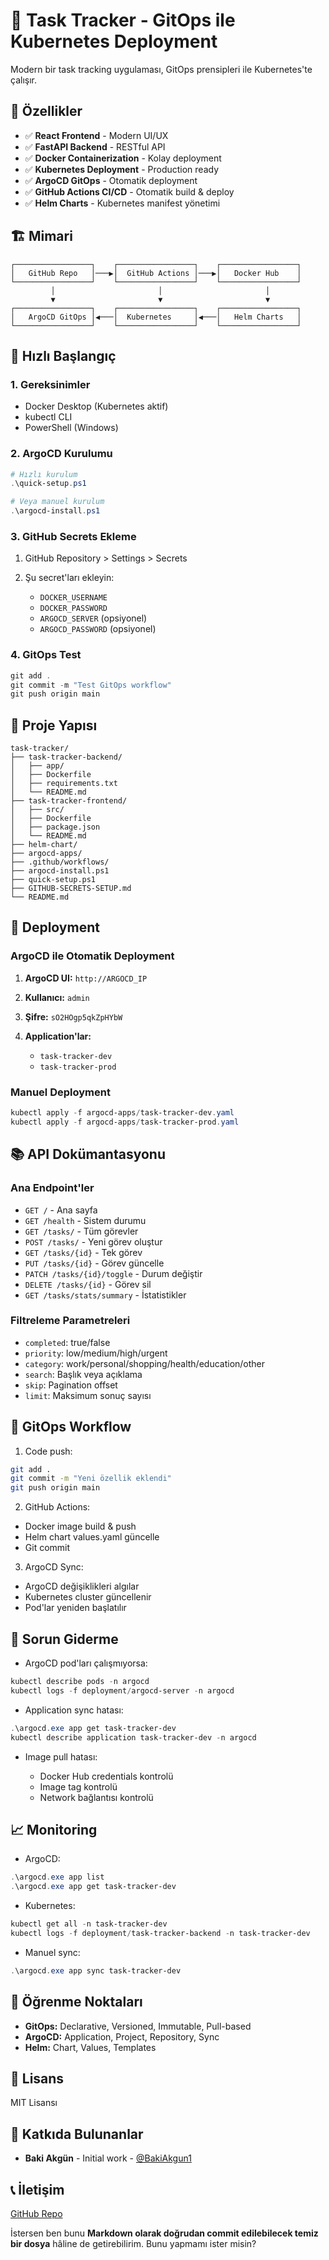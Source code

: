 # 🚀 Task Tracker - GitOps ile Kubernetes Deployment

Modern bir task tracking uygulaması, GitOps prensipleri ile Kubernetes'te çalışır.

## 🎯 Özellikler

* ✅ **React Frontend** - Modern UI/UX
* ✅ **FastAPI Backend** - RESTful API
* ✅ **Docker Containerization** - Kolay deployment
* ✅ **Kubernetes Deployment** - Production ready
* ✅ **ArgoCD GitOps** - Otomatik deployment
* ✅ **GitHub Actions CI/CD** - Otomatik build & deploy
* ✅ **Helm Charts** - Kubernetes manifest yönetimi

## 🏗️ Mimari

```
┌─────────────────┐    ┌─────────────────┐    ┌─────────────────┐
│   GitHub Repo   │───▶│  GitHub Actions │───▶│   Docker Hub    │
└─────────────────┘    └─────────────────┘    └─────────────────┘
         │                       │                       │
         ▼                       ▼                       ▼
┌─────────────────┐    ┌─────────────────┐    ┌─────────────────┐
│   ArgoCD GitOps │◀───│  Kubernetes     │◀───│   Helm Charts   │
└─────────────────┘    └─────────────────┘    └─────────────────┘
```

## 🚀 Hızlı Başlangıç

### 1. Gereksinimler

* Docker Desktop (Kubernetes aktif)
* kubectl CLI
* PowerShell (Windows)

### 2. ArgoCD Kurulumu

```powershell
# Hızlı kurulum
.\quick-setup.ps1

# Veya manuel kurulum
.\argocd-install.ps1
```

### 3. GitHub Secrets Ekleme

1. GitHub Repository > Settings > Secrets
2. Şu secret'ları ekleyin:

   * `DOCKER_USERNAME`
   * `DOCKER_PASSWORD`
   * `ARGOCD_SERVER` (opsiyonel)
   * `ARGOCD_PASSWORD` (opsiyonel)

### 4. GitOps Test

```powershell
git add .
git commit -m "Test GitOps workflow"
git push origin main
```

## 📁 Proje Yapısı

```
task-tracker/
├── task-tracker-backend/
│   ├── app/
│   ├── Dockerfile
│   ├── requirements.txt
│   └── README.md
├── task-tracker-frontend/
│   ├── src/
│   ├── Dockerfile
│   ├── package.json
│   └── README.md
├── helm-chart/
├── argocd-apps/
├── .github/workflows/
├── argocd-install.ps1
├── quick-setup.ps1
├── GITHUB-SECRETS-SETUP.md
└── README.md
```

## 🔧 Deployment

### ArgoCD ile Otomatik Deployment

1. **ArgoCD UI:** `http://ARGOCD_IP`
2. **Kullanıcı:** `admin`
3. **Şifre:** `sO2HOgp5qkZpHYbW`
4. **Application'lar:**

   * `task-tracker-dev`
   * `task-tracker-prod`

### Manuel Deployment

```powershell
kubectl apply -f argocd-apps/task-tracker-dev.yaml
kubectl apply -f argocd-apps/task-tracker-prod.yaml
```

## 📚 API Dokümantasyonu

### Ana Endpoint'ler

* `GET /` - Ana sayfa
* `GET /health` - Sistem durumu
* `GET /tasks/` - Tüm görevler
* `POST /tasks/` - Yeni görev oluştur
* `GET /tasks/{id}` - Tek görev
* `PUT /tasks/{id}` - Görev güncelle
* `PATCH /tasks/{id}/toggle` - Durum değiştir
* `DELETE /tasks/{id}` - Görev sil
* `GET /tasks/stats/summary` - İstatistikler

### Filtreleme Parametreleri

* `completed`: true/false
* `priority`: low/medium/high/urgent
* `category`: work/personal/shopping/health/education/other
* `search`: Başlık veya açıklama
* `skip`: Pagination offset
* `limit`: Maksimum sonuç sayısı

## 🔄 GitOps Workflow

1. Code push:

```bash
git add .
git commit -m "Yeni özellik eklendi"
git push origin main
```

2. GitHub Actions:

* Docker image build & push
* Helm chart values.yaml güncelle
* Git commit

3. ArgoCD Sync:

* ArgoCD değişiklikleri algılar
* Kubernetes cluster güncellenir
* Pod'lar yeniden başlatılır

## 🐛 Sorun Giderme

* ArgoCD pod'ları çalışmıyorsa:

```powershell
kubectl describe pods -n argocd
kubectl logs -f deployment/argocd-server -n argocd
```

* Application sync hatası:

```powershell
.\argocd.exe app get task-tracker-dev
kubectl describe application task-tracker-dev -n argocd
```

* Image pull hatası:

  * Docker Hub credentials kontrolü
  * Image tag kontrolü
  * Network bağlantısı kontrolü

## 📈 Monitoring

* ArgoCD:

```powershell
.\argocd.exe app list
.\argocd.exe app get task-tracker-dev
```

* Kubernetes:

```powershell
kubectl get all -n task-tracker-dev
kubectl logs -f deployment/task-tracker-backend -n task-tracker-dev
```

* Manuel sync:

```powershell
.\argocd.exe app sync task-tracker-dev
```

## 🎯 Öğrenme Noktaları

* **GitOps:** Declarative, Versioned, Immutable, Pull-based
* **ArgoCD:** Application, Project, Repository, Sync
* **Helm:** Chart, Values, Templates



## 📄 Lisans

MIT Lisansı

## 👥 Katkıda Bulunanlar

* **Baki Akgün** - Initial work - [@BakiAkgun1](https://github.com/BakiAkgun1)

## 📞 İletişim

[GitHub Repo](https://github.com/BakiAkgun1/task-tracker-full)


İstersen ben bunu **Markdown olarak doğrudan commit edilebilecek temiz bir dosya** hâline de getirebilirim. Bunu yapmamı ister misin?

